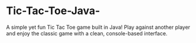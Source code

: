 # Tic-Tac-Toe-Java-
A simple yet fun Tic Tac Toe game built in Java!   Play against another player and enjoy the classic game with a clean, console-based interface.
